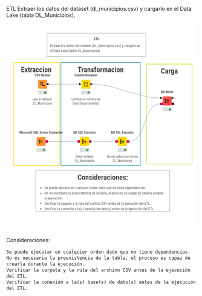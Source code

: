 ETL
Extraer los datos del dataset (dl_municipios.csv) y cargarlo en el Data Lake (tabla DL_Municipios).

![etl_dl_municipios.png](https://github.com/Saren-Cased/lugar_Hechos/blob/64bd44d4c8801f76ba795bf0d55e3c9f136c5d19/DataLake/ETL/etl_dl_municipios/etl_dl_municipios.png)

Consideraciones:

    Se puede ejecutar en cualquier orden dado que no tiene dependencias.
    No es necesaria la preexistencia de la tabla, el proceso es capaz de crearla durante la ejecución.
    Verificar la carpeta y la ruta del archivo CSV antes de la ejecución del ETL.
    Verificar la conexión a la(s) base(s) de dato(s) antes de la ejecución del ETL.
